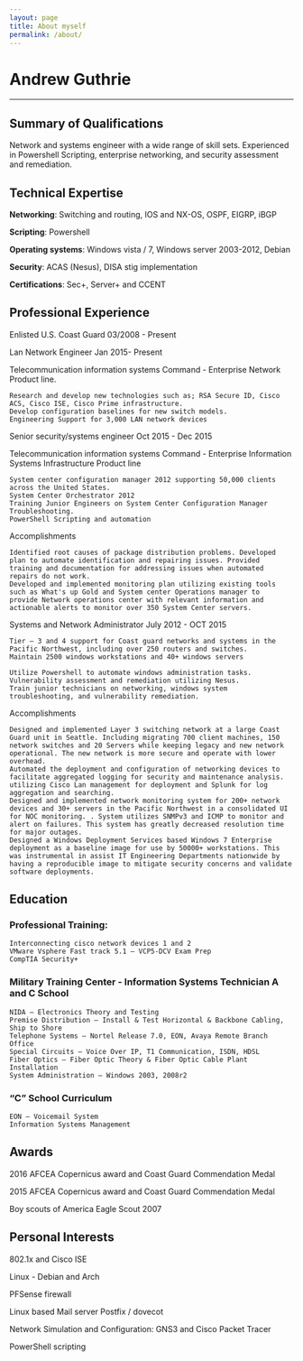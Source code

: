 ```yaml
---
layout: page
title: About myself
permalink: /about/
---
```


# Andrew Guthrie
----
## Summary of Qualifications

Network and systems engineer with a wide range of skill sets. Experienced in Powershell Scripting, enterprise networking, and security assessment and remediation.

## Technical Expertise

**Networking**: Switching and routing, IOS and NX-OS, OSPF, EIGRP, iBGP

**Scripting**: Powershell

**Operating systems**: Windows vista / 7, Windows server 2003-2012, Debian

**Security**: ACAS (Nesus), DISA stig implementation

**Certifications**: Sec+, Server+ and CCENT


## Professional Experience

Enlisted U.S. Coast Guard                                                                                                      03/2008 - Present

Lan Network Engineer                                                                                                             Jan 2015- Present

Telecommunication information systems Command - Enterprise Network Product line.

    Research and develop new technologies such as; RSA Secure ID, Cisco ACS, Cisco ISE, Cisco Prime infrastructure.
    Develop configuration baselines for new switch models.
    Engineering Support for 3,000 LAN network devices

Senior security/systems engineer                                                                                         Oct 2015 - Dec 2015

Telecommunication information systems Command - Enterprise Information Systems Infrastructure Product line

    System center configuration manager 2012 supporting 50,000 clients across the United States.
    System Center Orchestrator 2012
    Training Junior Engineers on System Center Configuration Manager Troubleshooting.
    PowerShell Scripting and automation

Accomplishments

    Identified root causes of package distribution problems. Developed plan to automate identification and repairing issues. Provided training and documentation for addressing issues when automated repairs do not work.
    Developed and implemented monitoring plan utilizing existing tools such as What's up Gold and System center Operations manager to  provide Network operations center with relevant information and actionable alerts to monitor over 350 System Center servers.

Systems and Network Administrator                                                                                  July 2012 - OCT 2015

    Tier – 3 and 4 support for Coast guard networks and systems in the Pacific Northwest, including over 250 routers and switches.
    Maintain 2500 windows workstations and 40+ windows servers

    Utilize Powershell to automate windows administration tasks.
    Vulnerability assessment and remediation utilizing Nesus.
    Train junior technicians on networking, windows system troubleshooting, and vulnerability remediation.

Accomplishments

    Designed and implemented Layer 3 switching network at a large Coast Guard unit in Seattle. Including migrating 700 client machines, 150 network switches and 20 Servers while keeping legacy and new network operational. The new network is more secure and operate with lower overhead.
    Automated the deployment and configuration of networking devices to facilitate aggregated logging for security and maintenance analysis. utilizing Cisco Lan management for deployment and Splunk for log aggregation and searching.
    Designed and implemented network monitoring system for 200+ network devices and 30+ servers in the Pacific Northwest in a consolidated UI for NOC monitoring. . System utilizes SNMPv3 and ICMP to monitor and alert on failures. This system has greatly decreased resolution time for major outages.
    Designed a Windows Deployment Services based Windows 7 Enterprise deployment as a baseline image for use by 50000+ workstations. This was instrumental in assist IT Engineering Departments nationwide by having a reproducible image to mitigate security concerns and validate software deployments.



## Education

### Professional Training:

    Interconnecting cisco network devices 1 and 2
    VMware Vsphere Fast track 5.1 – VCP5-DCV Exam Prep
    CompTIA Security+

### Military Training Center - Information Systems Technician A and C School

    NIDA – Electronics Theory and Testing
    Premise Distribution – Install & Test Horizontal & Backbone Cabling, Ship to Shore
    Telephone Systems – Nortel Release 7.0, EON, Avaya Remote Branch Office
    Special Circuits – Voice Over IP, T1 Communication, ISDN, HDSL
    Fiber Optics – Fiber Optic Theory & Fiber Optic Cable Plant Installation
    System Administration – Windows 2003, 2008r2

### “C” School Curriculum

    EON – Voicemail System
    Information Systems Management

## Awards

2016 AFCEA Copernicus award and Coast Guard Commendation Medal

2015 AFCEA Copernicus award and Coast Guard Commendation Medal

Boy scouts of America Eagle Scout 2007

## Personal Interests

802.1x and Cisco ISE

Linux - Debian and Arch

PFSense firewall

Linux based Mail server Postfix / dovecot

Network Simulation and Configuration: GNS3 and Cisco Packet Tracer

PowerShell scripting
